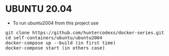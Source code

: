 # UBUNTU 20.04

- To run ubuntu2004 from this project use

<pre>
git clone https://github.com/huntercodexs/docker-series.git .
cd self-containers/ubuntu/ubuntu2004
docker-compose up --build (in first time)
docker-compose start (in others case)
</pre>
